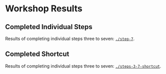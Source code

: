 # Workshop Results

## Completed Individual Steps

Results of completing individual steps three to seven: [`./step-7`](./step-7).


## Completed Shortcut

Results of completing individual steps three to seven: [`./steps-3-7-shortcut`](./steps-3-7-shortcut).